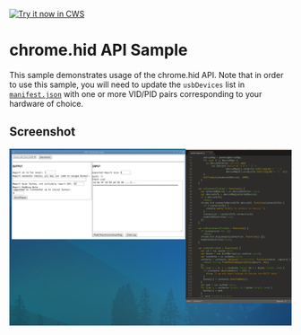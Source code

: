 <a target="_blank" href="https://chrome.google.com/webstore/detail/ohndmecdhlgohpibepbboddcoecomnpc">![Try it now in CWS](https://raw.github.com/GoogleChrome/chrome-app-samples/master/tryitnowbutton.png "Click here to install this sample from the Chrome Web Store")</a>


chrome.hid API Sample
=====================

This sample demonstrates usage of the chrome.hid API.
Note that in order to use this sample, you will need
to update the `usbDevices` list in [`manifest.json`](manifest.json)
with one or more VID/PID pairs corresponding to your
hardware of choice.


## Screenshot
![screenshot](/samples/hid/assets/screenshot_1280_800.png)
